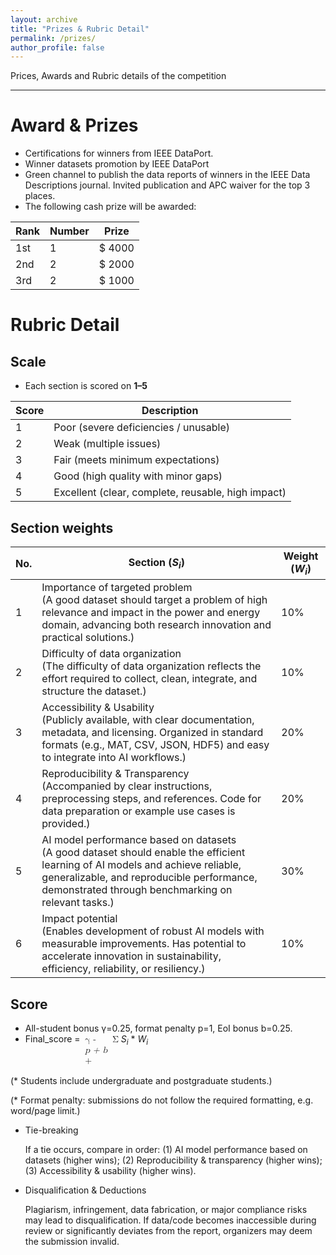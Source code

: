 ```yaml
---
layout: archive
title: "Prizes & Rubric Detail"
permalink: /prizes/
author_profile: false
---
```

Prices, Awards and Rubric details of the competition

---

# Award & Prizes
* Certifications for winners from IEEE DataPort.
* Winner datasets promotion by IEEE DataPort
* Green channel to publish the data reports of winners in the IEEE Data Descriptions journal. Invited publication and APC waiver for the top 3 places.
* The following cash prize will be awarded:

| Rank  | Number  | Prize   |
| ----- | ------- | ------- |
| 1st   | 1       | $ 4000  |
| 2nd   | 2       | $ 2000  |
| 3rd   | 2       | $ 1000  |


# Rubric Detail
## Scale
* Each section is scored on **1–5**

| Score  | Description                                           |
| ------ | ----------------------------------------------------- |
| 1      | Poor \(severe deficiencies \/ unusable\)              |
| 2      | Weak \(multiple issues\)                              |
| 3      | Fair \(meets minimum expectations\)                   |
| 4      | Good \(high quality with minor gaps\)                 |
| 5      | Excellent \(clear, complete, reusable, high impact\)  |


## Section weights

| No.    | Section \(<i>S<sub>i</sub></i>\)                      | Weight \(<i>W<sub>i</sub></i>\)  |
| ------ | ----------------------------------------------------- | ------------------- |
| 1      | Importance of targeted problem <br>\(A good dataset should target a problem of high relevance and impact in the power and energy domain, advancing both research innovation and practical solutions.\)  | 10% |
| 2      | Difficulty of data organization<br>\(The difficulty of data organization reflects the effort required to collect, clean, integrate, and structure the dataset.\)                     | 10% |
| 3      | Accessibility & Usability<br>\(Publicly available, with clear documentation, metadata, and licensing. Organized in standard formats (e.g., MAT, CSV, JSON, HDF5) and easy to integrate into AI workflows.\)  | 20% |
| 4      | Reproducibility & Transparency<br>\(Accompanied by clear instructions, preprocessing steps, and references. Code for data preparation or example use cases is provided.\)  |  20% |
| 5      | AI model performance based on datasets<br>\(A good dataset should enable the efficient learning of AI models and achieve reliable, generalizable, and reproducible performance, demonstrated through benchmarking on relevant tasks.\)  | 30% |
| 6      | Impact potential<br>\(Enables development of robust AI models with measurable improvements. Has potential to accelerate innovation in sustainability, efficiency, reliability, or resiliency.\) | 10% |

## Score

* All-student bonus &#x03B3;=0.25, format penalty p=1, EoI bonus b=0.25.
* Final_score = <math>
  <mrow>
    <mo>&#x03B3; -<i>p + b</i> + </mo>
    <mo>&#x03A3;</mo>
      <i>S<sub>i</sub></i> * <i>W<sub>i</sub></i>
   </mrow></math>

\(\* Students include undergraduate and postgraduate students.\)

\(\* Format penalty: submissions do not follow the required formatting, e.g. word/page limit.\)

* Tie-breaking
  
  If a tie occurs, compare in order: \(1\) AI model performance based on datasets \(higher wins\); \(2\) Reproducibility & transparency \(higher wins\); \(3\) Accessibility & usability \(higher wins\).
  
* Disqualification & Deductions
  
  Plagiarism, infringement, data fabrication, or major compliance risks may lead to disqualification. If data/code becomes inaccessible during review or significantly deviates from the report, organizers may deem the submission invalid.
